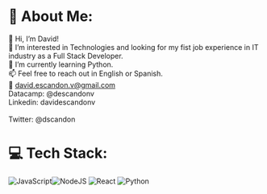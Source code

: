 # 💫 About Me:
👋 Hi, I’m David!<br>
🔭  I’m interested in Technologies and looking for my fist job experience in IT industry as a Full Stack Developer.<br>
🌱 I’m currently learning Python.<br>
📫 Feel free to reach out in English or Spanish. <br>
📩 david.escandon.v@gmail.com <br>
Datacamp: @descandonv <br>
Linkedin: davidescandonv <br>  
Twitter: @dscandon  <br>

# 💻 Tech Stack:
![JavaScript](https://img.shields.io/badge/javascript-%23323330.svg?style=for-the-badge&logo=javascript&logoColor=%23F7DF1E)![NodeJS](https://img.shields.io/badge/node.js-6DA55F?style=for-the-badge&logo=node.js&logoColor=white) ![React](https://img.shields.io/badge/react-%2320232a.svg?style=for-the-badge&logo=react&logoColor=%2361DAFB) ![Python](https://img.shields.io/badge/python-3670A0?style=for-the-badge&logo=python&logoColor=ffdd54) 
<!---
descandon88/descandon88 is a ✨ special ✨ repository because its `README.md` (this file) appears on your GitHub profile.
You can click the Preview link to take a look at your changes.
--->
